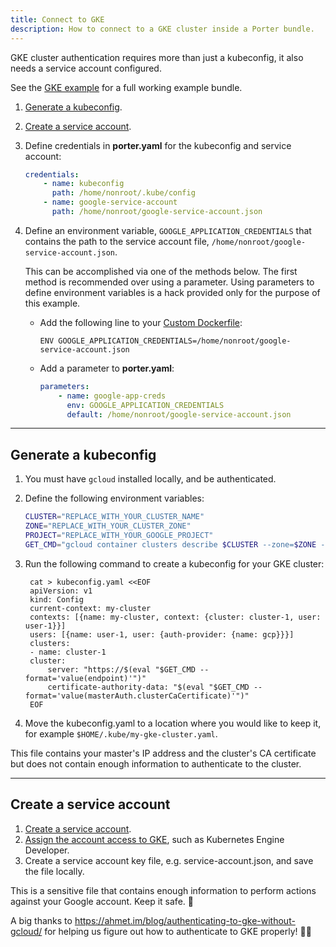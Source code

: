 ```yaml
---
title: Connect to GKE
description: How to connect to a GKE cluster inside a Porter bundle.
---
```


GKE cluster authentication requires more than just a kubeconfig, it also needs a
service account configured.

See the [GKE example][example] for a full working example bundle.

[example]: https://porter.sh/src/examples/gke-example

1. [Generate a kubeconfig](#generate-a-kubeconfig).
1. [Create a service account](#create-a-service-account).
1. Define credentials in **porter.yaml** for the kubeconfig 
    and service account:

    ```yaml
    credentials:
        - name: kubeconfig
          path: /home/nonroot/.kube/config
        - name: google-service-account
          path: /home/nonroot/google-service-account.json
    ```

1. Define an environment variable, `GOOGLE_APPLICATION_CREDENTIALS` that
   contains the path to the service account file,
   `/home/nonroot/google-service-account.json`.

    This can be accomplished via one of the methods below. The first method is
    recommended over using a parameter. Using parameters to define environment
    variables is a hack provided only for the purpose of this example.

    * Add the following line to your [Custom Dockerfile](/bundle/custom-dockerfile):

        ```
        ENV GOOGLE_APPLICATION_CREDENTIALS=/home/nonroot/google-service-account.json
        ```
    * Add a parameter to **porter.yaml**:

        ```yaml
        parameters:
            - name: google-app-creds
              env: GOOGLE_APPLICATION_CREDENTIALS
              default: /home/nonroot/google-service-account.json
        ```

---

## Generate a kubeconfig
1. You must have `gcloud` installed locally, and be authenticated.
1. Define the following environment variables:

    ```bash
    CLUSTER="REPLACE_WITH_YOUR_CLUSTER_NAME"
    ZONE="REPLACE_WITH_YOUR_CLUSTER_ZONE"
    PROJECT="REPLACE_WITH_YOUR_GOOGLE_PROJECT"
    GET_CMD="gcloud container clusters describe $CLUSTER --zone=$ZONE --project=$PROJECT"
    ```
1. Run the following command to create a kubeconfig for your GKE cluster:

        cat > kubeconfig.yaml <<EOF
        apiVersion: v1
        kind: Config
        current-context: my-cluster
        contexts: [{name: my-cluster, context: {cluster: cluster-1, user: user-1}}]
        users: [{name: user-1, user: {auth-provider: {name: gcp}}}]
        clusters:
        - name: cluster-1
        cluster:
            server: "https://$(eval "$GET_CMD --format='value(endpoint)'")"
            certificate-authority-data: "$(eval "$GET_CMD --format='value(masterAuth.clusterCaCertificate)'")"
        EOF

1. Move the kubeconfig.yaml to a location where you would like to keep it,
   for example `$HOME/.kube/my-gke-cluster.yaml`.

This file contains your master's IP address and the cluster's CA certificate but
does not contain enough information to authenticate to the cluster.

---

## Create a service account

1. [Create a service account][sa].
1. [Assign the account access to GKE][iam], such as Kubernetes Engine
   Developer.
1. Create a service account key file, e.g. service-account.json, and save the
   file locally.

This is a sensitive file that contains enough information to perform actions
against your Google account. Keep it safe. 🔐

[sa]: https://cloud.google.com/iam/docs/creating-managing-service-accounts
[iam]: https://cloud.google.com/kubernetes-engine/docs/how-to/iam

A big thanks to https://ahmet.im/blog/authenticating-to-gke-without-gcloud/ for
helping us figure out how to authenticate to GKE properly! 🙇‍♀️

